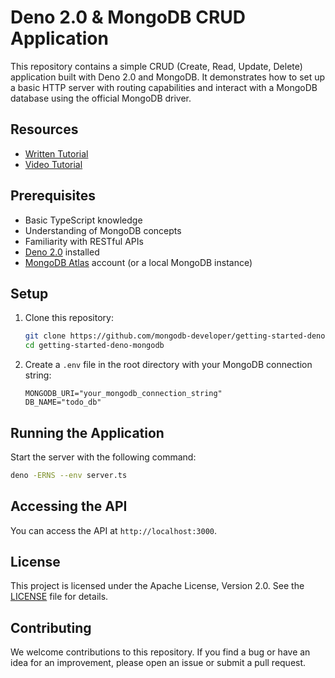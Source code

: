 # Deno 2.0 & MongoDB CRUD Application

This repository contains a simple CRUD (Create, Read, Update, Delete) application built with Deno 2.0 and MongoDB. It demonstrates how to set up a basic HTTP server with routing capabilities and interact with a MongoDB database using the official MongoDB driver.

## Resources

- [Written Tutorial](https://www.mongodb.com/developer/languages/javascript/getting-started-deno-mongodb/)
- [Video Tutorial](https://www.youtube.com/watch?v=p541Je4J_ws)

## Prerequisites

- Basic TypeScript knowledge
- Understanding of MongoDB concepts
- Familiarity with RESTful APIs
- [Deno 2.0](https://deno.land/#installation) installed
- [MongoDB Atlas](https://www.mongodb.com/cloud/atlas/register) account (or a local MongoDB instance)

## Setup

1. Clone this repository:

   ```bash
   git clone https://github.com/mongodb-developer/getting-started-deno-mongodb.git
   cd getting-started-deno-mongodb
   ```

2. Create a `.env` file in the root directory with your MongoDB connection string:

   ```
   MONGODB_URI="your_mongodb_connection_string"
   DB_NAME="todo_db"
   ```

## Running the Application

Start the server with the following command:

```bash
deno -ERNS --env server.ts
```

## Accessing the API

You can access the API at `http://localhost:3000`.

## License

This project is licensed under the Apache License, Version 2.0. See the [LICENSE](LICENSE) file for details.

## Contributing

We welcome contributions to this repository. If you find a bug or have an idea for an improvement, please open an issue or submit a pull request.
